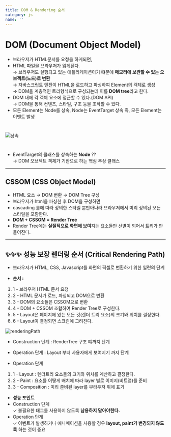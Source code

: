 ```yaml
---
title: DOM & Rendering 순서
category: js
name: ''
---
```


# DOM (Document Object Model)

- 브라우저가 HTML문서를 요청을 하게되면,
- HTML 파일을 브라우저가 읽게된다.  
  → 브라우저도 실행되고 있는 애플리케이션이기 떄문에 **메모리에 보관할 수 있는 오브젝트(노드)로 변환**  
  → 자바스크립트 엔진이 HTML을 로드하고 파싱하여 Element의 객체로 생성  
  → DOM을 계층적인 트리형식으로 구성되는데 이를 **DOM tree**라고 한다.
- DOM 내에 각 객체 요소에 접근할 수 있다.(DOM API)  
  → DOM을 통해 컨텐츠, 스타일, 구조 등을 조작할 수 있다.
- 모든 Element는 Node를 상속, Node는 EventTarget 상속 즉, 모든 Element는 이벤트 발생

#

![상속](https://www.w3docs.com/uploads/media/default/0001/05/835fadd629e64fbe68ff248b7440e2f4bd83eee5.png)

#

- EventTarget의 클래스를 상속하는 **Node** ??  
  → DOM 오브젝트 객체가 기반으로 하는 핵심 추상 클래스

---

## CSSOM (CSS Object Model)

- HTML 요소 → DOM 변환 → DOM Tree 구성
- 브라우저가 html을 파싱한 후 DOM을 구성하면
- cascading 룰에 따라 정의한 스타일 뿐만아나라 브라우저에서 미리 정의된 모든 스타일을 포함한다.
- **DOM + CSSOM = Render Tree**
- Render Tree에는 **실질적으로 화면에 보여**지는 요소들만 선별이 되어서 트리가 만들어진다.

---

## ✨✨✨ 성능 보장 렌더링 순서 (Critical Rendering Path)

- 브라우저가 HTML, CSS, Javascript를 화면의 픽셀로 변환하기 위한 일련의 단계

- **순서 :**

1.  1 - 브라우저 HTML 문서 요청
2.  2 - HTML 문서가 로드, 파싱되고 DOM으로 변환
3.  3 - DOM의 요소들은 CSSOM으로 변환
4.  4 - DOM + CSSOM 조합하여 Render Tree로 구성한다.
5.  5 - Layout은 페이지에 있는 모든 것(렌더 트리 요소)의 크기와 위치를 결정한다.
6.  6 - Layout이 결정되면 스크린에 그려진다.

![renderingPath](https://d334lak5lb2pjo.cloudfront.net/wp-content/uploads/doc-render-js-1220x302-1.png)

- Construction 단계 : RenderTree 구조 떄까지 단계
- Operation 단계 : Layout 부터 사용자에게 보여지기 까지 단계

- Operation 단계

1. 1 - Layout : 렌더트리 요소들의 크기와 위치를 계산하고 결정한다.
2. 2 - Paint : 요소를 어떻게 배치에 따라 layer 별로 이미지(비트맵)를 준비
3. 3 - Composition : 미리 준비된 layer를 부라우저 위에 표기

- **성능 포인트**
- Construction 단계  
  ✓ 불필요한 태그를 사용하지 않도록 **남용하지 말아야한다.**
- Operation 단계  
  ✓ 이벤트가 발생하거나 애니메이션을 사용할 경우 **layout, paint가 변경되지 않도록** 하는 것이 중요
